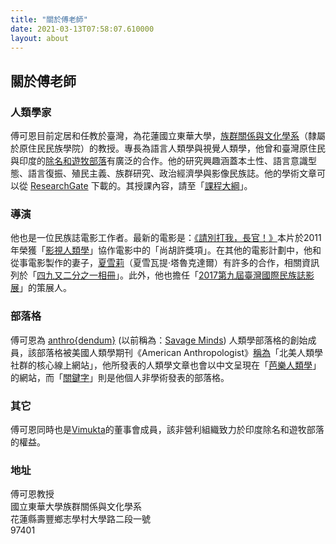 ```yaml
---
title: "關於傅老師"
date: 2021-03-13T07:58:07.610000
layout: about
---
```


## 關於傅老師

### 人類學家

傅可恩目前定居和任教於臺灣，為花蓮國立東華大學，[族群關係與文化學系](http://www.erc.ndhu.edu.tw/)（隸屬於原住民民族學院）的教授。專長為語言人類學與視覺人類學，他曾和臺灣原住民與印度的[除名和遊牧部落](https://en.wikipedia.org/wiki/Denotified_Tribes)有廣泛的合作。他的研究興趣涵蓋本土性、語言意識型態、語言復振、殖民主義、族群研究、政治經濟學與影像民族誌。他的學術文章可以從 [ResearchGate](https://www.researchgate.net/profile/P-Friedman) 下載的。其授課內容，請至「[課程大綱](https://kerim.oxus.net/syllabi/)」。

### 導演

他也是一位民族誌電影工作者。最新的電影是：[《請別打我，長官！》](http://dontbeatmesir.com/)本片於2011年榮獲「[影視人類學](http://societyforvisualanthropology.org/)」協作電影中的「尚胡許獎項」。在其他的電影計劃中，他和從事電影製作的妻子，[夏雪莉](http://blog.shashwati.com/)（夏雪瓦提‧塔魯克達爾）有許多的合作，相關資訊列於「[四九又二分之一相冊](http://fournineandahalf.com/)」。此外，他也擔任「[2017第九屆臺灣國際民族誌影展](http://tieff.org/)」的策展人。

### 部落格

傅可恩為 [anthro{dendum}](https://anthrodendum.org/) (以前稱為：[Savage Minds](http://savageminds.org/)) 人類學部落格的創始成員，該部落格被美國人類學期刊《American Anthropologist》[稱為](http://onlinelibrary.wiley.com/doi/10.1111/j.1548-1433.2009.01203.x/abstract)「北美人類學社群的核心線上網站」，他所發表的人類學文章也會以中文呈現在「[芭樂人類學](http://guavanthropology.tw/author/%E5%82%85%E5%8F%AF%E6%81%A9%EF%BC%88Kerim%20Friedman%EF%BC%89)」的網站，而「[關鍵字](http://keywords.oxus.net/)」則是他個人非學術發表的部落格。

### 其它

傅可恩同時也是[Vimukta](http://vimukta.org/)的董事會成員，該非營利組織致力於印度除名和遊牧部落的權益。

### 地址

傅可恩教授  
國立東華大學族群關係與文化學系  
花蓮縣壽豐鄉志學村大學路二段一號  
97401
